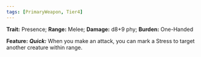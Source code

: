 ```yaml
---
tags: [PrimaryWeapon, Tier4]
---
```

**Trait:** Presence; **Range:** Melee; **Damage:** d8+9 phy; **Burden:** One-Handed

**Feature:** ***Quick:*** When you make an attack, you can mark a Stress to target another creature within range.
